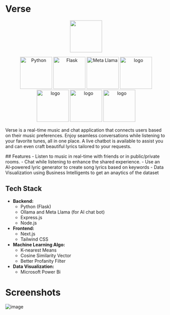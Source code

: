 # Verse

<p align="center">
 
<img src="https://github.com/user-attachments/assets/dae7cb10-8d33-48b8-b8f2-4037b1003914" width="100" />
</p>
<p align="center">

<img src="https://img.shields.io/badge/Python-3776AB?style=for-the-badge&logo=python&logoColor=white" alt="Python" width="100" />
<img src="https://img.shields.io/badge/Flask-000000?style=for-the-badge&logo=flask&logoColor=white" alt="Flask" width="100" />
<img src="https://img.shields.io/badge/Meta Llama-5C2D91?style=for-the-badge&logo=microsoft-azure&logoColor=white" alt="Meta Llama" width="100" />
  <img src="https://img.shields.io/badge/Node.js-43853D?style=for-the-badge&logo=node.js&logoColor=white" alt="logo" width="100" />
   <img src="https://img.shields.io/badge/JavaScript-323330?style=for-the-badge&logo=javascript&logoColor=F7DF1E" alt="logo" width="100" />

   <img src="https://img.shields.io/badge/-ReactJs-61DAFB?logo=react&logoColor=white&style=for-the-badge" alt="logo" width="100" />
  <img src="https://img.shields.io/badge/Tailwind_CSS-38B2AC?style=for-the-badge&logo=tailwind-css&logoColor=white" alt="logo" width="100" />
  </p>
<P>Verse is a real-time music and chat application that connects users based on their music preferences. Enjoy seamless conversations while listening to your favorite tunes, all in one place. A live chatbot is available to assist you and can even craft beautiful lyrics tailored to your requests.</P>
  ## Features
  - Listen to music in real-time with friends or in public/private rooms.
  - Chat while listening to enhance the shared experience.
  - Use an AI-powered lyric generator to create song lyrics based on keywords
  - Data Visualization using Business Intelligents to get an anaytics of the dataset



  ## Tech Stack
- **Backend:** 
  - Python (Flask)
  - Ollama and Meta Llama (for AI chat bot)
  - Express.js
  - Node.js
- **Frontend:** 
  - Next.js
  - Tailwind CSS
- **Machine Learning Algo:**
  - K-nearest Means
  - Cosine Similarity Vector
  - Better Profanity Filter
- **Data Visualization:**
  - Microsoft Power Bi
  

 # Screenshots 

 ![image](https://github.com/user-attachments/assets/d07cb432-b1f6-4fa4-9d63-11c350735da3)


